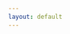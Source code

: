 ```yaml
---
layout: default
---
```


<head>
    <meta charset="UTF-8">
    <head>
    <meta
        name="description"
        content="sfops dev central is the destination for your #flxbl project"
    />
    <meta name="robots" content="noodp" />
    <meta name="og:site_name" content="sfops dev central" />
    <meta
        name="og:title"
        content="sfops dev central"
    />
    <meta
        name="og:description"
        content="sfops dev central is one stop dashboard for your #flxbl project"
    />
    <title>sfops dev central</title>
    <meta
        name="og:image"
        content="https://flxbl.io/images/flxbl.webp"
    />
    <meta name="og:url" content="https://flxbl.io" />
    <meta name="og:type" content="website" />
    </head>
    <title>sfops dev centre</title>
    <link rel="stylesheet" href="https://cdnjs.cloudflare.com/ajax/libs/font-awesome/6.5.0/css/all.min.css">
    <style>
        body {
            display: flex;
            min-height: 100vh;
            margin: 0;
            font-family: Arial, sans-serif;
            overflow: hidden; /* Prevents scrolling */
        }

        .vertical-nav {
            width: 250px;
            height: 100vh; /* Full height */
            position: fixed; /* Fixed Sidebar (stay in place on scroll) */
            z-index: 1; /* Stay on top */
            top: 0; /* Stay at the top */
            left: 0;
            background-color: #007bff;
            overflow-x: hidden; /* Disable horizontal scroll */
            padding-top: 20px;
        }

        .vertical-nav .logo-image {
            display: block;
            max-width: 20%; /* Adjust as needed */
            height: auto;
            margin: 5px auto; /* Center the image */
        }
        
        .vertical-nav header, .vertical-nav .header2 {
            font-weight:bold;
            text-align:center;
            font-size: 20px;
        }

        .vertical-nav ul {
            list-style-type: none;
            padding: 0;
        }

        .vertical-nav ul li {
            padding: 10px 20px;
        }

        .vertical-nav ul li a {
            color: #fff;
            text-decoration: none;
            display: block;
            transition: background-color 0.3s;
        }

        .vertical-nav ul li a.selected,
        .vertical-nav ul li a:hover {
            background-color: #0056b3;
            border-radius: 5px;
        }

        .vertical-nav ul li i {
            margin-right: 10px;
        }

        .vertical-nav .submenu {
            display: block;
            padding-left: 20px; /* Indent submenus */
        }
        .content-area {
            margin-left: 250px; /* Same as the width of the sidebar */
            flex: 1;
            padding: 20px;
            overflow-y: auto;
        }

        iframe {
            width: 100%;
            height: calc(100vh - 100px);
            border: none;
        }
        .selectors-container {
            display: flex;
            justify-content: flex-end; /* Align selectors to the right */
            flex-wrap: wrap; /* Allow wrapping on smaller screens */
            padding: 10px 15px;
            background-color: #ffffff;
        }

        .selector-container {
            display: inline-flex;
            align-items: center;
            margin-left: 10px; /* Space between selectors */
            padding: 5px 10px;
            background-color: white;
            border-radius: 5px;
            box-shadow: 0 2px 4px rgba(0, 0, 0, 0.1);
        }
     

        .selector-container span {
            margin-right: 10px;
            font-weight: bold;
            color: #333; /* Darker text for better readability */
        }

        .selector-container select {
            border: 1px solid #ddd; /* Subtle border */
            background: white;
            color: #333;
            padding: 8px 12px;
            margin-left: 5px;
            border-radius: 5px;
            cursor: pointer;
            outline: none;
            transition: all 0.3s ease;
        }

        .selector-container select:hover,
        .selector-container select:focus {
            border-color: #0056b3; /* Blue border on hover/focus */
            box-shadow: 0 1px 3px rgba(0, 0, 0, 0.15);
        }

        #orgSelector, #testOrgSelector, #domainSelector, #branchSelector {
            text-align: right;
            display: none;
            color: #34bdeb;
            padding: 10px;
            border-radius: 5px;
        }

        #orgSelector span, #testOrgSelector span, #domainSelector span, #branchSelector span{
            margin-right: 10px;
            font-weight: bold;
        }

        #orgSelector select,#testOrgSelector select, #domainSelector select, #branchSelector select {
            border: none;
            background: #0056b3;
            color: #fff;
            padding: 10px;
            margin: 5px;
            border-radius: 5px;
        }
    </style>
</head>
<body>
    <div class="vertical-nav">
         <img src="assets/logo.png" alt="Logo" class="logo-image">
        <header>sfops</header>
        <div class="header2">Dev Central</div>
        <ul>
            <li><span><i class="fas fa-laptop-code"></i> Development</span>
                <ul class='submenu'>
                    <li><a href="#workItems">Work Items</a></li>
                    <li><a href="#packages">Packages</a></li>
                </ul>
            </li>
            <li><span><i class="fas fa-network-wired"></i> Environments</span>
                 <ul class='submenu'>
                    <li><a href="#devSandboxes">Dev Sandboxes</a></li>
                    <li><a href="#reviewSandboxes">Review Sandboxes</a></li>
                    <li><a href="#scratchOrgs">Scratch Orgs</a></li>
                    <li><a href="#orgComparison">Org Comparison</a></li>
                </ul>
            </li>
            <li><span><i class="fas fa-chart-bar"></i> Quality Reports</span>
                 <ul class='submenu'>
                    <li><a href="#apexTests">Test Reports</a></li>
                    <li><a href="#pmdReport">PMD Reports</a></li>
                </ul>
            </li>
            <li><span><i class="fas fa-tasks"></i> Release Management</span>
                <ul class='submenu'>
                    <li><a href="#releasedefns">Release Candidates</a></li>
                    <li><a href="#releases">Releases</a></li>
                </ul>
            </li>
            <li><span><i class="fas fa-chart-line"></i> Dashboards</span>
                 <ul class='submenu'>
                    <li><a href="#evolution">Package Evolution</a></li>
                    <li><a href="#cicd">CI/CD Performance</a></li>
                    <li><a href="#platformOverview">Platform Overview</a></li>
                    <li><a href="#packageSummary">Package Metrics</a></li>
                </ul>
            </li>
             <li><span><i class="fas fa-circle-info"></i> Support</span>
                 <ul class='submenu'>
                    <li><a href="#flxblKnowledge">Reference Guide</a></li>
                    <li><a href="#flxblSupport">Chat with us</a></li>
                    <li><a href="#flxblIssue">Log an issue</a></li>
                </ul>
            </li>
        </ul>
    </div>
    <div class="content-area">
    <div class="selectors-container">
        <div class="selector-container" id="orgSelector" style="text-align: right; display: none;">
            <span>Select an Org:</span>
            <select id="orgSelect">
                {% for org in site.data.orgs %}
                <option value="{{ org }}">{{ org }}</option>
                {% endfor %}
            </select>
        </div>

        <div class="selector-container" id="testOrgSelector" style="text-align: right; display: none;">
            <span>Select an Org:</span>
            <select id="testOrgSelect">
                {% for org in site.data.testorgs %}
                <option value="{{ org }}">{{ org }}</option>
                {% endfor %}
            </select>
        </div>

        <div class="selector-container" id="branchSelector" style="text-align: right; display: none;">
            <span>Select a Branch:</span>
            <select id="branchSelect">
                {% for branch in site.data.branches %}
                <option value="{{ branch }}">{{ branch }}</option>
                {% endfor %}
            </select>
        </div>

        <div class="selector-container" id="domainSelector" style="text-align: right; display: none;">
            <span>Select a Domain/Release config:</span>
            <select id="domainSelect">
                {% for domain in site.data.domains %}
                <option value="{{ domain }}">{{ domain }}</option>
                {% endfor %}
            </select>
        </div>
      </div>

        <!-- Iframes and other elements here -->
        <iframe id="iframe"></iframe>
         <!-- Iframes and other elements here -->
        <iframe id="iframePMD"></iframe>
    </div>
<body>
<script>
       
       {% assign dashboard = site.data.dashboard %}

        var baseUrl = window.location.origin;
        var pathArray = window.location.pathname.split('/');
        let siteSuffix=`/${pathArray[1]}/`
        if(siteSuffix=='//')
        siteSuffix='';
        var tabs = {
            'cicd': {
                url: '{{ dashboard.cicd_performance_dashboard_url }}'
            },
            'devSandboxes': {
                url: `${siteSuffix}/sandboxes/devSandboxes.html`
            },
            'reviewSandboxes': {
                url: `${siteSuffix}/sandboxes/reviewSandboxes.html`
            },
            'scratchOrgs': {
                url: `${siteSuffix}/scratchorgs/index.html`
            },
            'evolution': {
                url: `${siteSuffix}/packageVisualisation/index.html`
            },
            'workItems': {
                url: `${siteSuffix}/workitems/workitems.html`
            },
             'packages': {
                urlTemplate: `${siteSuffix}/packageviewer/{branch}.html`,
            },
            'orgComparison': {
                url: `${siteSuffix}/packageVersionReports/packageVersionReport.html`
            },
              'releasedefns': {
                urlTemplate: `${siteSuffix}/releasedefns/{branch}/{domain}.html`,
                showBranchSelector: true,
                showDomainSelector: true,
                showOrgSelector: false,
                showTestOrgSelector: false
            },
            'releases': {
                urlTemplate: `${siteSuffix}/releaselogs/{domain}.html`,
                showBranchSelector: false,
                showDomainSelector: true,
                showOrgSelector: false,
                showTestOrgSelector: false
            },
            'apexTests': {
                urlTemplate: `${siteSuffix}/apextestResults/{testOrg}.html`,
                showTestOrgSelector: true
     
            },
            'pmdReport': {
                iframeId: 'iframePMD',
                url: `${siteSuffix}/pmd/pmdReport.html`
            },
            'packageSummary': {
                url: '{{ dashboard.package_summary_dasbhoard_url }}'
            },
            'platformOverview': {
                url: '{{ dashboard.platform_overview_dashboard_url }}'
            },
            'flxblKnowledge': {
                url: 'https://docs.dxatscale.io/sfops/overview',
                openInNewWindow:true
            },
            'flxblIssue': {
                url: 'https://github.com/flxbl-io/sfops-issues',
                openInNewWindow:true
            },
            'flxblSupport': {
                url: 'https://flxbl-io.slack.com',
                openInNewWindow:true
            }
          
        };

       

        function showTab(hash) {
              if (!hash || hash=='default') {
                // Default page to show when no hash is present
                hash=`workItems`;
            }

            window.location.hash = hash;
            var tab = tabs[hash];
            if (!tab) {
                console.error('Invalid hash: ' + hash);
                return;
            }

            var iframes = document.getElementsByTagName('iframe');
            for (var i = 0; i < iframes.length; i++) {
                iframes[i].style.display = 'none';
            }

            document.getElementById('branchSelector').style.display = tab.showBranchSelector ? 'block' : 'none';
            document.getElementById('domainSelector').style.display = tab.showDomainSelector ? 'block' : 'none';
            document.getElementById('orgSelector').style.display = tab.showOrgSelector ? 'block' : 'none';
            document.getElementById('testOrgSelector').style.display = tab.showTestOrgSelector ? 'block' : 'none';


           if(tab.iframeId)
           {
            var iframe = document.getElementById(tab.iframeId);
            iframe.style.display = 'block';
           }
           else
           {
            var iframe = document.getElementById('iframe');
            iframe.style.display = 'block';
           }

            if(tab.openInNewWindow)
            {
                window.open(tab.url, '_blank');
                iframe.style.display = 'block';
                iframe.srcdoc = createPlaceholderMessage("This content has been opened in a new window.");

            }
            else if (!tab.urlTemplate) {
                iframe.src = tab.url;
            }
            else
            {
                console.log(`urlTemplate: ${tab.urlTemplate}`);
              
                let url = tab.urlTemplate;
                if (url.includes('{branch}')) {
                    let selectedBranch = document.getElementById('branchSelect').value;
                    url = url.replace('{branch}', selectedBranch);
                    console.log(`selectedBranch`, selectedBranch);
                    console.log(`url`, url);
                }
                if (url.includes('{domain}')) {
                    let selectedDomain = document.getElementById('domainSelect').value;
                    url = url.replace('{domain}', selectedDomain);
                } 
                if (url.includes('{org}')) {
                    let selectedOrg = document.getElementById('orgSelect').value;
                    url = url.replace('{org}', selectedOrg);
                } 
                if (url.includes('{testOrg}')) {
                    let selectedOrg = document.getElementById('testOrgSelect').value;
                    url = url.replace('{testOrg}', selectedOrg);
                } 

                iframe.src = url;    
            }
        
            
        }

        window.onload = function() {    

            var links = document.querySelectorAll('.vertical-nav ul li ul li a');
            for (var i = 0; i < links.length; i++) {
                links[i].addEventListener('click', function(event) {
                    var hash = this.getAttribute('href').substring(1);
                    showTab(hash);

                    var selectedLinks = document.querySelectorAll('.vertical-nav ul li ul li a.selected');
                    for (var j = 0; j < selectedLinks.length; j++) {
                        selectedLinks[j].classList.remove('selected');
                    }
                    this.classList.add('selected');

                    event.preventDefault();
                });
            }
            var currentHash = window.location.hash.substring(1) || 'default'; // default page when no hash
            showTab(currentHash);
        };

        window.onhashchange = function() {
            var hash = window.location.hash.substring(1) || 'default'; // default page when no hash changes
            showTab(hash);
        };

        document.getElementById('testOrgSelect')?.addEventListener('change', function() {
            var currentHash = window.location.hash.substring(1);
            showTab(currentHash);
           
            if (tabs[currentHash] && tabs[currentHash].showTestOrgSelector) {
                
            }
        });

        document.getElementById('branchSelect')?.addEventListener('change', function() {
            var currentHash = window.location.hash.substring(1);
             showTab(currentHash);
        });

        document.getElementById('domainSelect')?.addEventListener('change', function() {
            var currentHash = window.location.hash.substring(1);
             showTab(currentHash);
            if (tabs[currentHash] && tabs[currentHash].showDomainSelector) {
               
            }
        });
         function createPlaceholderMessage(message) {
                 return `<div style="text-align: center; padding: 20px;"><p>${message}</p></div>`;
        }
</script>
